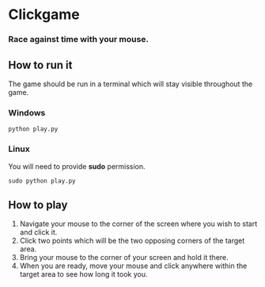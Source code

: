 # Clickgame
### Race against time with your mouse.

## How to run it
The game should be run in a terminal which will stay visible throughout the game.
### Windows
```
python play.py
```
### Linux
You will need to provide **sudo** permission.
```
sudo python play.py
```

## How to play
1. Navigate your mouse to the corner of the screen where you wish to start and click it.
2. Click two points which will be the two opposing corners of the target area.
3. Bring your mouse to the corner of your screen and hold it there.
4. When you are ready, move your mouse and click anywhere within the target area to see how long it took you.

